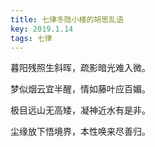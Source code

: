 ```yaml
---
title: 七律冬隐小楼的胡思乱语
key: 2019.1.14
tags: 七律
---
```


暮阳残照生斜晖，疏影暗光难入微。

梦似烟云宜半醒，情如藤叶应百媚。

极目远山无高矮，凝神近水有是非。

尘缘放下悟境界，本性唤来尽善归。

</br>

